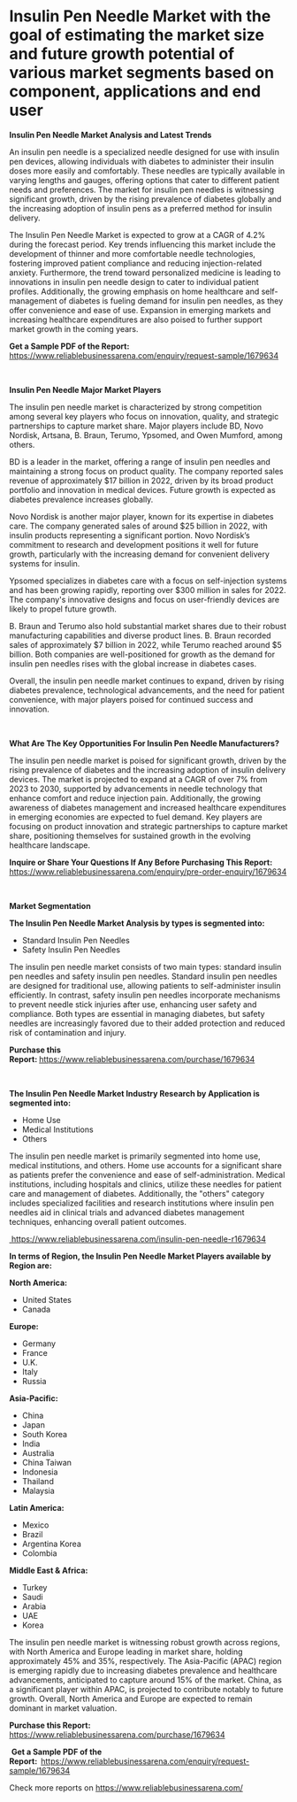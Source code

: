 <p><h1>Insulin Pen Needle Market with the goal of estimating the market size and future growth potential of various market segments based on component, applications and end user</h1></p><p><strong>Insulin Pen Needle Market Analysis and Latest Trends</strong></p>
<p><p>An insulin pen needle is a specialized needle designed for use with insulin pen devices, allowing individuals with diabetes to administer their insulin doses more easily and comfortably. These needles are typically available in varying lengths and gauges, offering options that cater to different patient needs and preferences. The market for insulin pen needles is witnessing significant growth, driven by the rising prevalence of diabetes globally and the increasing adoption of insulin pens as a preferred method for insulin delivery.</p><p>The Insulin Pen Needle Market is expected to grow at a CAGR of 4.2% during the forecast period. Key trends influencing this market include the development of thinner and more comfortable needle technologies, fostering improved patient compliance and reducing injection-related anxiety. Furthermore, the trend toward personalized medicine is leading to innovations in insulin pen needle design to cater to individual patient profiles. Additionally, the growing emphasis on home healthcare and self-management of diabetes is fueling demand for insulin pen needles, as they offer convenience and ease of use. Expansion in emerging markets and increasing healthcare expenditures are also poised to further support market growth in the coming years.</p></p>
<p><strong>Get a Sample PDF of the Report:&nbsp;</strong> <a href="https://www.reliablebusinessarena.com/enquiry/request-sample/1679634?utm_campaign=1143&utm_medium=2&utm_source=Github&utm_content=ia&utm_term=28122024&utm_id=insulin-pen-needle">https://www.reliablebusinessarena.com/enquiry/request-sample/1679634</a></p>
<p>&nbsp;</p>
<p><strong>Insulin Pen Needle Major Market Players</strong></p>
<p><p>The insulin pen needle market is characterized by strong competition among several key players who focus on innovation, quality, and strategic partnerships to capture market share. Major players include BD, Novo Nordisk, Artsana, B. Braun, Terumo, Ypsomed, and Owen Mumford, among others.</p><p>BD is a leader in the market, offering a range of insulin pen needles and maintaining a strong focus on product quality. The company reported sales revenue of approximately $17 billion in 2022, driven by its broad product portfolio and innovation in medical devices. Future growth is expected as diabetes prevalence increases globally.</p><p>Novo Nordisk is another major player, known for its expertise in diabetes care. The company generated sales of around $25 billion in 2022, with insulin products representing a significant portion. Novo Nordisk’s commitment to research and development positions it well for future growth, particularly with the increasing demand for convenient delivery systems for insulin.</p><p>Ypsomed specializes in diabetes care with a focus on self-injection systems and has been growing rapidly, reporting over $300 million in sales for 2022. The company's innovative designs and focus on user-friendly devices are likely to propel future growth.</p><p>B. Braun and Terumo also hold substantial market shares due to their robust manufacturing capabilities and diverse product lines. B. Braun recorded sales of approximately $7 billion in 2022, while Terumo reached around $5 billion. Both companies are well-positioned for growth as the demand for insulin pen needles rises with the global increase in diabetes cases.</p><p>Overall, the insulin pen needle market continues to expand, driven by rising diabetes prevalence, technological advancements, and the need for patient convenience, with major players poised for continued success and innovation.</p></p>
<p>&nbsp;</p>
<p><strong>What Are The Key Opportunities For Insulin Pen Needle Manufacturers?</strong></p>
<p><p>The insulin pen needle market is poised for significant growth, driven by the rising prevalence of diabetes and the increasing adoption of insulin delivery devices. The market is projected to expand at a CAGR of over 7% from 2023 to 2030, supported by advancements in needle technology that enhance comfort and reduce injection pain. Additionally, the growing awareness of diabetes management and increased healthcare expenditures in emerging economies are expected to fuel demand. Key players are focusing on product innovation and strategic partnerships to capture market share, positioning themselves for sustained growth in the evolving healthcare landscape.</p></p>
<p><strong>Inquire or Share Your Questions If Any Before Purchasing This Report:</strong> <a href="https://www.reliablebusinessarena.com/enquiry/pre-order-enquiry/1679634?utm_campaign=1143&utm_medium=2&utm_source=Github&utm_content=ia&utm_term=28122024&utm_id=insulin-pen-needle">https://www.reliablebusinessarena.com/enquiry/pre-order-enquiry/1679634</a></p>
<p>&nbsp;</p>
<p><strong>Market Segmentation</strong></p>
<p><strong>The Insulin Pen Needle Market Analysis by types is segmented into:</strong></p>
<p><ul><li>Standard Insulin Pen Needles</li><li>Safety Insulin Pen Needles</li></ul></p>
<p><p>The insulin pen needle market consists of two main types: standard insulin pen needles and safety insulin pen needles. Standard insulin pen needles are designed for traditional use, allowing patients to self-administer insulin efficiently. In contrast, safety insulin pen needles incorporate mechanisms to prevent needle stick injuries after use, enhancing user safety and compliance. Both types are essential in managing diabetes, but safety needles are increasingly favored due to their added protection and reduced risk of contamination and injury.</p></p>
<p><strong>Purchase this Report:&nbsp;</strong><a href="https://www.reliablebusinessarena.com/purchase/1679634?utm_campaign=1143&utm_medium=2&utm_source=Github&utm_content=ia&utm_term=28122024&utm_id=insulin-pen-needle">https://www.reliablebusinessarena.com/purchase/1679634</a></p>
<p>&nbsp;</p>
<p><strong>The Insulin Pen Needle Market Industry Research by Application is segmented into:</strong></p>
<p><ul><li>Home Use</li><li>Medical Institutions</li><li>Others</li></ul></p>
<p><p>The insulin pen needle market is primarily segmented into home use, medical institutions, and others. Home use accounts for a significant share as patients prefer the convenience and ease of self-administration. Medical institutions, including hospitals and clinics, utilize these needles for patient care and management of diabetes. Additionally, the "others" category includes specialized facilities and research institutions where insulin pen needles aid in clinical trials and advanced diabetes management techniques, enhancing overall patient outcomes.</p></p>
<p><a href="https://www.reliablebusinessarena.com/insulin-pen-needle-r1679634?utm_campaign=1143&utm_medium=2&utm_source=Github&utm_content=ia&utm_term=28122024&utm_id=insulin-pen-needle">&nbsp;https://www.reliablebusinessarena.com/insulin-pen-needle-r1679634</a></p>
<p><strong>In terms of Region, the Insulin Pen Needle Market Players available by Region are:</strong></p>
<p>
    <p> <strong> North America: </strong>
        <ul>
            <li>United States</li>
            <li>Canada</li>
        </ul>
        </p> 
    <p> <strong> Europe: </strong>
        <ul>
            <li>Germany</li>
            <li>France</li>
            <li>U.K.</li>
            <li>Italy</li>
            <li>Russia</li>
        </ul>
        </p> 
    <p> <strong> Asia-Pacific: </strong>
        <ul>
            <li>China</li>
            <li>Japan</li>
            <li>South Korea</li>
            <li>India</li>
            <li>Australia</li>
            <li>China Taiwan</li>
            <li>Indonesia</li>
            <li>Thailand</li>
            <li>Malaysia</li>
        </ul>
        </p> 
    <p> <strong> Latin America: </strong>
        <ul>
            <li>Mexico</li>
            <li>Brazil</li>
            <li>Argentina Korea</li>
            <li>Colombia</li>
        </ul>
        </p> 
    <p> <strong> Middle East & Africa: </strong>
        <ul>
            <li>Turkey</li>
            <li>Saudi</li>
            <li>Arabia</li>
            <li>UAE</li>
            <li>Korea</li>
        </ul>
    </p>
    </p>
<p><p>The insulin pen needle market is witnessing robust growth across regions, with North America and Europe leading in market share, holding approximately 45% and 35%, respectively. The Asia-Pacific (APAC) region is emerging rapidly due to increasing diabetes prevalence and healthcare advancements, anticipated to capture around 15% of the market. China, as a significant player within APAC, is projected to contribute notably to future growth. Overall, North America and Europe are expected to remain dominant in market valuation.</p></p>
<p><strong>Purchase this Report: </strong><a href="https://www.reliablebusinessarena.com/purchase/1679634?utm_campaign=1143&utm_medium=2&utm_source=Github&utm_content=ia&utm_term=28122024&utm_id=insulin-pen-needle">https://www.reliablebusinessarena.com/purchase/1679634</a></p>
<p>&nbsp;<strong>Get a Sample PDF of the Report:&nbsp;&nbsp;</strong><a href="https://www.reliablebusinessarena.com/enquiry/request-sample/1679634?utm_campaign=1143&utm_medium=2&utm_source=Github&utm_content=ia&utm_term=28122024&utm_id=insulin-pen-needle">https://www.reliablebusinessarena.com/enquiry/request-sample/1679634</a></p>
<p><strong></strong></p>
<p>Check more reports on <a href="https://www.reliablebusinessarena.com/?utm_campaign=1143&utm_medium=2&utm_source=Github&utm_content=ia&utm_term=28122024&utm_id=insulin-pen-needle">https://www.reliablebusinessarena.com/</a></p>